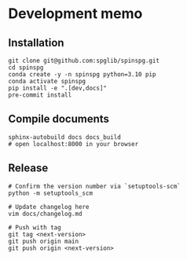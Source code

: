 # Development memo

## Installation

```shell
git clone git@github.com:spglib/spinspg.git
cd spinspg
conda create -y -n spinspg python=3.10 pip
conda activate spinspg
pip install -e ".[dev,docs]"
pre-commit install
```

## Compile documents

```shell
sphinx-autobuild docs docs_build
# open localhost:8000 in your browser
```

## Release

```shell
# Confirm the version number via `setuptools-scm`
python -m setuptools_scm

# Update changelog here
vim docs/changelog.md

# Push with tag
git tag <next-version>
git push origin main
git push origin <next-version>
```

